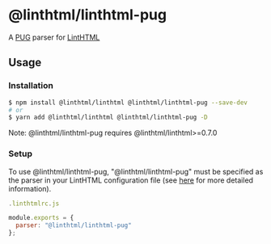 # @linthtml/linthtml-pug

A [PUG](https://pugjs.org/) parser for [LintHTML](https://github.com/linthtml/linthtml)

## Usage

### Installation

```sh
$ npm install @linthtml/linthtml @linthtml/linthtml-pug --save-dev
# or
$ yarn add @linthtml/linthtml @linthtml/linthtml-pug -D
```

Note: @linthtml/linthtml-pug requires @linthtml/linthtml>=0.7.0

### Setup

To use @linthtml/linthtml-pug, "@linthtml/linthtml-pug" must be specified as the parser in your LintHTML configuration file (see [here](#) for more detailed information).

```js
.linthtmlrc.js

module.exports = {
  parser: "@linthtml/linthtml-pug"
};
```
